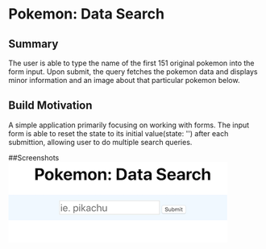# Pokemon: Data Search

## Summary
The user is able to type the name of the first 151 original pokemon into the form input. Upon submit, the query fetches the pokemon data and displays minor information and an image about that particular pokemon below. 

## Build Motivation
A simple application primarily focusing on working with forms. The input form is able to reset the state to its initial value(state: '') after each submittion, allowing user to do multiple search queries. 

##Screenshots
![](images/Search%20Bar.png)